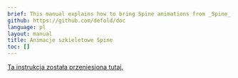 ```yaml
---
brief: This manual explains how to bring Spine animations from _Spine_ into Defold.
github: https://github.com/defold/doc
language: pl
layout: manual
title: Animacje szkieletowe Spine
toc: []
---
```


[Ta instrukcja została przeniesiona tutaj.](/extension-spine)